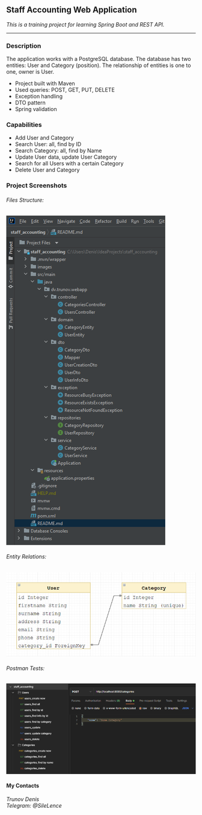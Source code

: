 ## Staff Accounting Web Application
_This is a training project for learning Spring Boot and REST API._
___

### Description
The application works with a PostgreSQL database. 
The database has two entities: User and Category (position). 
The relationship of entities is one to one, owner is User.
- Project built with Maven
- Used queries: POST, GET, PUT, DELETE
- Exception handling
- DTO pattern
- Spring validation

### Capabilities
- Add User and Category
- Search User: all, find by ID
- Search Category: all, find by Name
- Update User data, update User Category
- Search for all Users with a certain Category
- Delete User and Category

### Project Screenshots
###### Files Structure:
![Files Structure](https://raw.githubusercontent.com/SileLence/staff_accounting/master/images/files_structure_2.png)
###### Entity Relations:
![Entity Relations](https://raw.githubusercontent.com/SileLence/staff_accounting/master/images/entity_relation.png)
###### Postman Tests:
![Postman Tests](https://raw.githubusercontent.com/SileLence/staff_accounting/master/images/postman_tests_2.png)

#### My Contacts
_Trunov Denis_\
_Telegram: @SileLence_